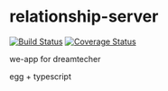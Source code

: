 # relationship-server

[![Build Status](https://www.travis-ci.org/BroKun/relationship-server.svg?branch=master)](https://www.travis-ci.org/BroKun/relationship-server)
[![Coverage Status](https://coveralls.io/repos/github/BroKun/relationship-server/badge.svg?branch=master)](https://coveralls.io/github/BroKun/relationship-server?branch=master)

we-app for dreamtecher

egg + typescript
